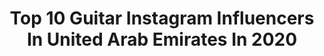 ---
title: Top 10 Guitar Instagram Influencers In United Arab Emirates In 2020
description: >-
  Find top guitar Instagram influencers in United Arab Emirates in 2020. Most popular hashtags: #music #dubai #stayhome #staysafe.
platform: Instagram
hits: 14
text_top: See the most popular Instagram influencers on inBeat.
text_bottom: Our search engine has 14 Instagram influencers like this in United Arab Emirates for you to connect with.
profiles:
  - username: "dr_omer_elamin"
    fullname: >-
      Omer Elamin | د. عمر الأمين
    bio: >-
      • Doctor/ طبيب • Also iSing 🎤& iPlay Guitar 🎸 📍 Dubai 🇦🇪/ Khartoum🇸🇩 Where Words Fail, Music Speaks 🎼 🎖DREAM NO SMALL DREAMS🎖
    location: "United Arab Emirates"
    followers: 234017
    engagement: 213
    commentsToLikes: 0.015874
    id: ck5qb9wzikjq30i115dnjl6ik
    verified: false
    hashtags: "#dromerelamin, #ramadan, #stay, #worldhealthorganization"
  - username: "jaywud"
    fullname: >-
      Jay Wud
    bio: >-
      Music producer | Guitarist | Singer Living in Dubai 👾 👇🏼Check ‘Nabad’ on your favorite store 🎵
    location: "United Arab Emirates"
    followers: 32443
    engagement: 254
    commentsToLikes: 0.300586
    id: ck8sw1kh8dh520j78k1salg1z
    verified: true
    hashtags: "#stayhome, #jaywud, #ableton, #lebanon"
  - username: "amiine.dxb"
    fullname: >-
      Amine
    bio: >-
      Dubai UAE 🇦🇪 Athlete 🏋️| Singer🎤 | Guitarist 🎸 Motivation | Travel | Health
    location: "United Arab Emirates"
    followers: 83865
    engagement: 57
    commentsToLikes: 0.026116
    id: ck0u14gx3vt460i19nytou03n
    verified: false
    hashtags: "#dahka, #batna, #algeriangirl, #dubaievent"
  - username: "lukabasi"
    fullname: >-
      Luka Basi
    bio: >-
      New Song - NI DUBAI, NI HAWAII🍍❤️Booking email: lukabasi@raayproduction.com FANZONE -> @lbasi_products
    location: "United Arab Emirates"
    followers: 69905
    engagement: 551
    commentsToLikes: 0.009855
    id: ck6u6ofuugsg20j71mtrcqfm0
    verified: true
    hashtags: "#city, #lbasi, #guitar, #singing"
  - username: "fahmilkhan"
    fullname: >-
      Fahmil Khan
    bio: >-
      Management Contact : +971505488520 (Dubai) +91 99309 25575 (Mumbai) Email : fahmil.khan@gmail.com
    location: "United Arab Emirates"
    followers: 63223
    engagement: 436
    commentsToLikes: 0.027163
    id: ck5zq2l41ttdu0i14y3hdzbtn
    verified: false
    hashtags: "#musical, #bollywoodmusic, #singingvideo, #timesofmusic"
  - username: "thepianomaan"
    fullname: >-
      Maan Hamadeh (thepianomaan)
    bio: >-
      🎼 Fusion Pianist
    location: "United Arab Emirates"
    followers: 23826
    engagement: 343
    commentsToLikes: 0.056225
    id: ck55lzf4y2u1l0i11lojq59go
    verified: false
    hashtags: "#youtube, #music, #piano, #lockdownlivejamming"
  - username: "waelalwirr"
    fullname: >-
      Wael Al Wirr
    bio: >-
      Tech addict, banker, sporty and musician ... 🇯🇴 living in Dubai & Partner @eostrix_gastro_pub reservation: +962 7 7711 4114 & Events @thepianomaan
    location: "United Arab Emirates"
    followers: 17923
    engagement: 167
    commentsToLikes: 0.052216
    id: ck55lzgiy2u5c0i11f7tyl5b3
    verified: false
    hashtags: "#indifferenttastes, #guitar, #lebanon, #guitarist"
  - username: "pashacazan"
    fullname: >-
      🎻Violinist in Dubai🎻
    bio: >-
      🏆Award-winning violinist 🎶Electric & acoustic violin 🎶Classical/arabic/chill out/pop/house 🔝Concerts/events/weddings/festivals YouTube🎬
    location: "United Arab Emirates"
    followers: 28188
    engagement: 230
    commentsToLikes: 0.069566
    id: ck6tygiog3lep0j71jcduavoy
    verified: false
    hashtags: "#violino, #violinlove, #uaewedding, #dubainight"
  - username: "achayatheem_nayaruchekkanum"
    fullname: >-
      Mr & Mrs Oooruthendi
    bio: >-
      LOVE & TRAVEL It’s all about love ❤️ Happiness 💑 Life 👫 Travel 🏍 and Peace ✌🏻
    location: "United Arab Emirates"
    followers: 6349
    engagement: 1320
    commentsToLikes: 0.035231
    id: ck5bws54vmb6q0i11d3ka2sdt
    verified: false
    hashtags: "#valentine, #uaemallu, #malayali, #staysafe"
  - username: "danialebrahimimusic"
    fullname: >-
      D A N I A L  🧿 Danial Ebrahimi
    bio: >-
      Musician,Lyrics,singer 00:00 🙏🏻 فقط خدا 🦀 يادم تورا فراموش 👇🏼👇🏼👇🏼👇🏼
    location: "United Arab Emirates"
    followers: 18459
    engagement: 433
    commentsToLikes: 0.141332
    id: ck9wiluv42v0z0j782u6vhxkz
    verified: false
    hashtags: "#stag, #piano, #bassguitar, #drums"
---